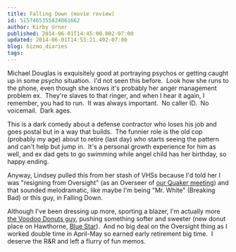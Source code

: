 ```yaml
---
title: Falling Down (movie review)
id: 5157465355824061662
author: Kirby Urner
published: 2014-06-01T14:45:00.002-07:00
updated: 2014-06-01T14:53:21.492-07:00
blog: bizmo_diaries
tags: 
---
```


Michael Douglas is exquisitely good at portraying psychos or getting caught up in some psycho situation.  I'd not seen this before.  Look how she runs to the phone, even though she knows it's probably her anger management problem ex.  They're slaves to that ringer, and when I hear it again, I remember, you had to run.  It was always important.  No caller ID.  No voicemail.  Dark ages.

This is a dark comedy about a defense contractor who loses his job and goes postal but in a way that builds.  The funnier role is the old cop (probably my age) about to retire (last day) who starts seeing the pattern and can't help but jump in.  It's a personal growth experience for him as well, and ex dad gets to go swimming while angel child has her birthday, so happy ending. 

Anyway, Lindsey pulled this from her stash of VHSs because I'd told her I was "resigning from Oversight" (as an Overseer of [our Quaker meeting](http://mybizmo.blogspot.com/2012/11/seven-psychopaths-movie-review.html)) and that sounded melodramatic, like maybe I'm being "Mr. White" (Breaking Bad) or this guy, in Falling Down.

Although I've been dressing up more, sporting a blazer, I'm actually more [the Voodoo Donuts guy](http://fringewebpro.com/wp-content/uploads/2013/10/copyright-logo.jpg), pushing something softer and sweeter (new donut place on Hawthorne, [Blue Star](http://pdx.eater.com/places/blue-star-donuts)).  And no big deal on the Oversight thing as I worked double time in April-May so earned early retirement big time.  I deserve the R&R and left a flurry of fun memos.